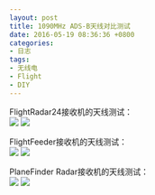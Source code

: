 ```yaml
---
layout: post
title: 1090MHz ADS-B天线对比测试
date: 2016-05-19 08:36:36 +0800
categories:
- 日志
tags:
- 无线电
- Flight
- DIY
---
```


FlightRadar24接收机的天线测试：    
![](https://github.com/bh3nvn/bh3nvn.github.io/raw/master/image/2016/2016-05-19-ANT-01.png)
![](https://github.com/bh3nvn/bh3nvn.github.io/raw/master/image/2016/2016-05-19-ANT-02.png)

FlightFeeder接收机的天线测试：  
![](https://github.com/bh3nvn/bh3nvn.github.io/raw/master/image/2016/2016-05-19-ANT-03.png)
![](https://github.com/bh3nvn/bh3nvn.github.io/raw/master/image/2016/2016-05-19-ANT-04.png)

PlaneFinder Radar接收机的天线测试：      
![](https://github.com/bh3nvn/bh3nvn.github.io/raw/master/image/2016/2016-05-19-ANT-05.png)
![](https://github.com/bh3nvn/bh3nvn.github.io/raw/master/image/2016/2016-05-19-ANT-06.png)
